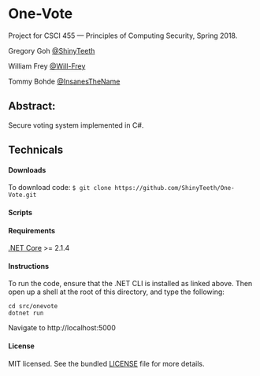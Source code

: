 # One-Vote
Project for CSCI 455 — Principles of Computing Security, Spring 2018.

Gregory Goh [@ShinyTeeth](https://github.com/ShinyTeeth)

William Frey [@Will-Frey](https://github.com/Will-Frey)

Tommy Bohde [@InsanesTheName](https://github.com/InsanesTheName)

## Abstract:
Secure voting system implemented in C#. 

## Technicals

#### Downloads
To download code: `$ git clone https://github.com/ShinyTeeth/One-Vote.git`

#### Scripts

#### Requirements
[.NET Core](https://www.microsoft.com/net/learn/get-started/) >= 2.1.4

#### Instructions
To run the code, ensure that the .NET CLI is installed as linked above.
Then open up a shell at the root of this directory, and type the following:

```
cd src/onevote
dotnet run
```

Navigate to http://localhost:5000

#### License
MIT licensed. See the bundled [LICENSE](/LICENSE) file for more details.
